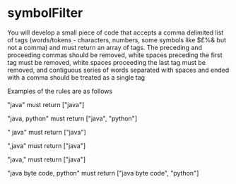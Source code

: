 # symbolFilter

You will develop a small piece of code that accepts a comma delimited list of tags (words/tokens - characters, numbers,
some symbols like $£%& but not a comma) and must return an array of tags. The preceding and proceeding commas should be
removed, white spaces preceding the first tag must be removed, white spaces proceeding the last tag must be removed, and
contiguous series of words separated with spaces and ended with a comma should be treated as a single tag

Examples of the rules are as follows

"java" must return ["java"]

"java, python" must return ["java", "python"]

"  java" must return ["java"]

",java" must return ["java"]

"java," must return ["java"]

"java byte code, python" must return ["java byte code", "python"]